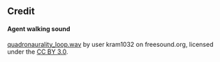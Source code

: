 ## Credit
#### Agent walking sound
[quadronaurality_loop.wav](https://freesound.org/people/kram1032/sounds/66783/) by user kram1032 on freesound.org, licensed under the [CC BY 3.0](https://creativecommons.org/licenses/by/3.0/).